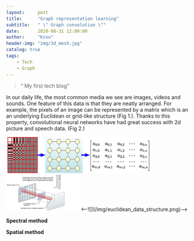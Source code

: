 ```yaml
---
layout:     post
title:      "Graph representation learning"
subtitle:   " \" Graph convolution \""
date:       2020-08-31 12:00:00
author:     "Kzou"
header-img: "img/3d_mesh.jpg"
catalog: true
tags:
    - Tech
    - Graph
---
```


> “ My first tech blog”


In our daily life, the most common media we see are images, videos and sounds. One feature of this data is that they are neatly arranged. For example, the pixels of an image can be represented by a matrix which is an an underlying Euclidean or grid-like structure (Fig 1.). Thanks to this property, convolutional neural networks have had great success with 2d picture and speech data. (Fig 2.)<br>

<img src="/img/euclidean_data_structure.png" title="Fig 1. Euclidean data structure" width="400" height="100" />
<img src="/img/convolution%20on%202d%20image.jpg" title="Fig 2. Convolution on 2d image" width="200" height="100" />
<--![](/img/euclidean_data_structure.png)-->

**Spectral method**


**Spatial method**
